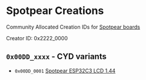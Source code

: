 # Spotpear Creations 

Community Allocated Creation IDs for [Spotpear boards](https://spotpear.com/)

Creator ID: 0x2222_0000

## `0x00DD_xxxx` - CYD variants

*  `0x00DD_0001` [Spotpear ESP32C3 LCD 1.44](https://spotpear.com/index/product/detail/id/1354.html)


